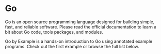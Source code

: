 # Go

Go is an open source programming language designed for building simple, fast, and reliable software. Please read the official documentation to learn a bit about Go code, tools packages, and modules.

Go by Example is a hands-on introduction to Go using annotated example programs. Check out the first example or browse the full list below.